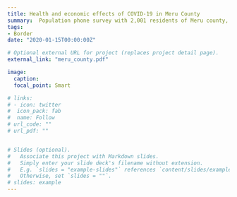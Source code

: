 ```yaml
---
title: Health and economic effects of COVID-19 in Meru County
summary:  Population phone survey with 2,001 residents of Meru county, such as business owners, vulnerable households, and community health workers.
tags:
- Border
date: "2020-01-15T00:00:00Z"

# Optional external URL for project (replaces project detail page).
external_link: "meru_county.pdf"

image:
  caption: 
  focal_point: Smart

# links:
# - icon: twitter
#  icon_pack: fab
#  name: Follow
# url_code: ""
# url_pdf: ""


# Slides (optional).
#   Associate this project with Markdown slides.
#   Simply enter your slide deck's filename without extension.
#   E.g. `slides = "example-slides"` references `content/slides/example-slides.md`.
#   Otherwise, set `slides = ""`.
# slides: example
---
```


